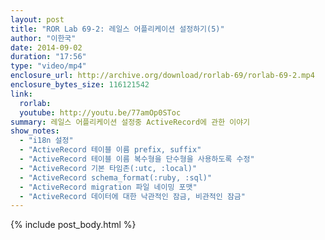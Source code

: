 ```yaml
---
layout: post
title: "ROR Lab 69-2: 레일스 어플리케이션 설정하기(5)"
author: "이한국"
date: 2014-09-02
duration: "17:56"
type: "video/mp4"
enclosure_url: http://archive.org/download/rorlab-69/rorlab-69-2.mp4
enclosure_bytes_size: 116121542
link:
  rorlab: 
  youtube: http://youtu.be/77amOp0SToc
summary: 레일스 어플리케이션 설정중 ActiveRecord에 관한 이야기
show_notes: 
  - "i18n 설정"
  - "ActiveRecord 테이블 이름 prefix, suffix"
  - "ActiveRecord 테이블 이름 복수형을 단수형을 사용하도록 수정"
  - "ActiveRecord 기본 타임존(:utc, :local)"
  - "ActiveRecord schema_format(:ruby, :sql)"
  - "ActiveRecord migration 파일 네이밍 포맷"
  - "ActiveRecord 데이터에 대한 낙관적인 잠금, 비관적인 잠금"
---
```


{% include post_body.html %}
